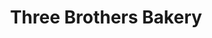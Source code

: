 ---
title: "Three Brothers Bakery"
url: /houston/three-brothers-bakery-south-braeswood-boulevard/
shop: Bäckerei
---